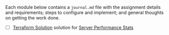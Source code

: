 Each module below contains a `journal.md` file with the assignment details and requirements; steps to configure and implement; and general thoughts on getting the work done.

- [ ] [Terraform Solution](performance_stats/README.md) solution for [Server Performance Stats](https://roadmap.sh/projects/server-stats)
